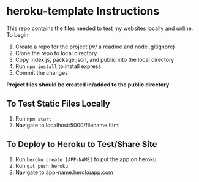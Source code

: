 # heroku-template Instructions

This repo contains the files needed to test my websites locally and online. To begin:

1. Create a repo for the project (w/ a readme and node .gitignore)
2. Clone the repo to local directory
3. Copy index.js, package.json, and public into the local directory
4. Run `npm install` to install express
5. Commit the changes

**Project files should be created in/added to the public directory**

## To Test Static Files Locally

1. Run `npm start`
2. Navigate to localhost:5000/filename.html

## To Deploy to Heroku to Test/Share Site

1. Run `heroku create [APP-NAME]` to put the app on heroku
2. Run `git push heroku`
3. Navigate to app-name.herokuapp.com